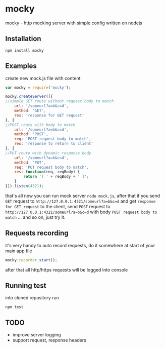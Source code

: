 # mocky

mocky - http mocking server with simple config written on nodejs

## Installation

```
npm install mocky
```

## Examples

create new mock.js file with content

```js
var mocky = require('mocky');

mocky.createServer([{
//simple GET route without request body to match
	url: '/someurl?a=b&c=d',
	method: 'GET',
	res: 'response for GET request'
}, {
//POST route with body to match
	url: '/someurl?a=b&c=d',
	method: 'POST',
	req: 'POST request body to match',
	res: 'response to return to client'
}, {
//PUT route with dynamic response body
	url: '/someurl?a=b&c=d',
	method: 'PUT',
	req: 'PUT request body to match',
	res: function(req, reqBody) {
		return '[ ' + reqBody + ' ]';
	}
}]).listen(4321);

```

that's all now you can run mock server `node mock.js`, after
that if you send `GET` request to `http://127.0.0.1:4321/someurl?a=b&c=d` and
get `response for GET request` to the client, send `POST` request to
`http://127.0.0.1:4321/someurl?a=b&c=d` with body `POST request body to match`
... and so on, just try it.

## Requests recording

it's very handy to auto record requests, do it somewhere at start of your main
app file

```js
mocky.recorder.start();
```

after that all http/https requests will be logged into console

## Running test

into cloned repository run

```
npm test
```

## TODO
* improve server logging
* support request, response headers
